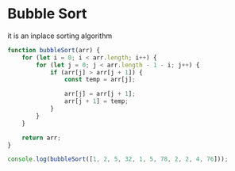 # Bubble Sort

it is an inplace sorting algorithm

```js
function bubbleSort(arr) {
	for (let i = 0; i < arr.length; i++) {
		for (let j = 0; j < arr.length - 1 - i; j++) {
			if (arr[j] > arr[j + 1]) {
				const temp = arr[j];

				arr[j] = arr[j + 1];
				arr[j + 1] = temp;
			}
		}
	}

	return arr;
}

console.log(bubbleSort([1, 2, 5, 32, 1, 5, 78, 2, 2, 4, 76]));
```
